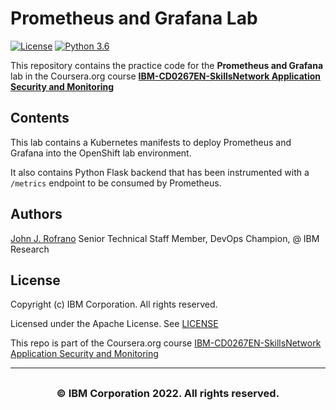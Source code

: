 # Prometheus and Grafana Lab

[![License](https://img.shields.io/badge/License-Apache%202.0-blue.svg)](https://opensource.org/licenses/Apache-2.0)
[![Python 3.6](https://img.shields.io/badge/Python-3.6-green.svg)](https://shields.io/)

This repository contains the practice code for the **Prometheus and Grafana** lab in the Coursera.org course [**IBM-CD0267EN-SkillsNetwork Application Security and Monitoring**](https://www.coursera.org/learn/application-security-and-monitoring)

## Contents

This lab contains a Kubernetes manifests to deploy Prometheus and Grafana into the OpenShift lab environment.

It also contains Python Flask backend that has been instrumented with a `/metrics` endpoint to be consumed by Prometheus.

## Authors

[John J. Rofrano](https://www.coursera.org/instructor/johnrofrano) Senior Technical Staff Member, DevOps Champion, @ IBM Research  

## License

Copyright (c) IBM Corporation. All rights reserved.

Licensed under the Apache License. See [LICENSE](LICENSE)

This repo is part of the Coursera.org course [IBM-CD0267EN-SkillsNetwork Application Security and Monitoring](https://www.coursera.org/learn/application-security-and-monitoring/)

---

## <h3 align="center"> © IBM Corporation 2022. All rights reserved. <h3/>